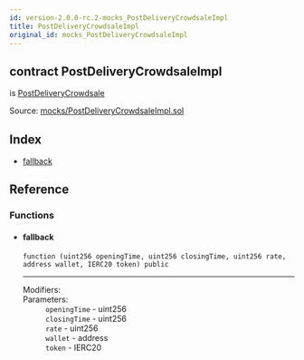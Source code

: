 ```yaml
---
id: version-2.0.0-rc.2-mocks_PostDeliveryCrowdsaleImpl
title: PostDeliveryCrowdsaleImpl
original_id: mocks_PostDeliveryCrowdsaleImpl
---
```


<div class="contract-doc"><div class="contract"><h2 class="contract-header"><span class="contract-kind">contract</span> PostDeliveryCrowdsaleImpl</h2><p class="base-contracts"><span>is</span> <a href="crowdsale_distribution_PostDeliveryCrowdsale.html">PostDeliveryCrowdsale</a></p><div class="source">Source: <a href="https://github.com/OpenZeppelin/zeppelin-solidity/blob/v2.0.0-rc.2/contracts/mocks/PostDeliveryCrowdsaleImpl.sol" target="_blank">mocks/PostDeliveryCrowdsaleImpl.sol</a></div></div><div class="index"><h2>Index</h2><ul><li><a href="mocks_PostDeliveryCrowdsaleImpl.html#">fallback</a></li></ul></div><div class="reference"><h2>Reference</h2><div class="functions"><h3>Functions</h3><ul><li><div class="item function"><span id="fallback" class="anchor-marker"></span><h4 class="name">fallback</h4><div class="body"><code class="signature">function <strong></strong><span>(uint256 openingTime, uint256 closingTime, uint256 rate, address wallet, IERC20 token) </span><span>public </span></code><hr/><dl><dt><span class="label-modifiers">Modifiers:</span></dt><dd></dd><dt><span class="label-parameters">Parameters:</span></dt><dd><div><code>openingTime</code> - uint256</div><div><code>closingTime</code> - uint256</div><div><code>rate</code> - uint256</div><div><code>wallet</code> - address</div><div><code>token</code> - IERC20</div></dd></dl></div></div></li></ul></div></div></div>
